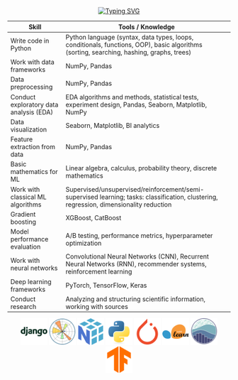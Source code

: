 <div align="center">
  
  [![Typing SVG](https://readme-typing-svg.demolab.com?font=Fira+Code&size=25&pause=1000&width=750&lines=ML-engineer+%7C+Data+Scientist++%7C+Python+developer)](https://git.io/typing-svg)
</div>




| Skill | Tools / Knowledge |
|-------|-------------------|
| Write code in Python | Python language (syntax, data types, loops, conditionals, functions, OOP), basic algorithms (sorting, searching, hashing, graphs, trees) |
| Work with data frameworks | NumPy, Pandas |
| Data preprocessing | NumPy, Pandas |
| Conduct exploratory data analysis (EDA) | EDA algorithms and methods, statistical tests, experiment design, Pandas, Seaborn, Matplotlib, NumPy |
| Data visualization | Seaborn, Matplotlib, BI analytics |
| Feature extraction from data | NumPy, Pandas |
| Basic mathematics for ML | Linear algebra, calculus, probability theory, discrete mathematics |
| Work with classical ML algorithms | Supervised/unsupervised/reinforcement/semi-supervised learning; tasks: classification, clustering, regression, dimensionality reduction |
| Gradient boosting | XGBoost, CatBoost |
| Model performance evaluation | A/B testing, performance metrics, hyperparameter optimization |
| Work with neural networks | Convolutional Neural Networks (CNN), Recurrent Neural Networks (RNN), recommender systems, reinforcement learning |
| Deep learning frameworks | PyTorch, TensorFlow, Keras |
| Conduct research | Analyzing and structuring scientific information, working with sources |


<div align="center">
  <img src="images/django.svg" alt="Django" width="60" height="60"/>
  <img src="images/matplotlib.svg" alt="Matplotlib" width="60" height="60"/>
  <img src="images/numpy.svg" alt="NumPy" width="60" height="60"/>
  <img src="images/python.svg" alt="Python" width="60" height="60"/>
  <img src="images/pytorch.svg" alt="PyTorch" width="60" height="60"/>
  <img src="images/scikitlearn.svg" alt="scikitlearn" width="60" height="60"/>
  <img src="images/seaborn.svg" alt="Seaborn" width="60" height="60"/>
  <img src="images/tensorflow.svg" alt="TensorFlow" width="60" height="60"/>
</div>
